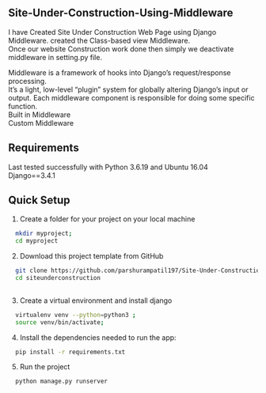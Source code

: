 ## Site-Under-Construction-Using-Middleware

I have Created Site Under Construction Web Page using Django Middleware. created the Class-based view Middleware. \
Once our website Construction work done then simply we deactivate middleware in setting.py file.

Middleware is a framework of hooks into Django’s request/response processing. \
It’s a light, low-level “plugin” system for globally altering Django’s input or output. Each middleware component is responsible for doing some specific function.\
Built in Middleware  \
Custom Middleware


## Requirements

Last tested successfully with Python 3.6.19 and Ubuntu 16.04\
Django==3.4.1


## Quick Setup

1. Create a folder for your project on your local machine

```bash
  mkdir myproject; 
  cd myproject

```

2. Download this project template from GitHub

```bash
  git clone https://github.com/parshurampatil197/Site-Under-Construction-Using-Middleware.git
  cd siteunderconstruction
  
```

3. Create a virtual environment and install django

```bash
  virtualenv venv --python=python3 ; 
  source venv/bin/activate; 

```

4. Install the dependencies needed to run the app:

```bash
  pip install -r requirements.txt

```

5. Run the project

```bash
  python manage.py runserver

```
